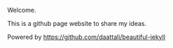 Welcome.

This is a github page website to share my ideas.

Powered by https://github.com/daattali/beautiful-jekyll
